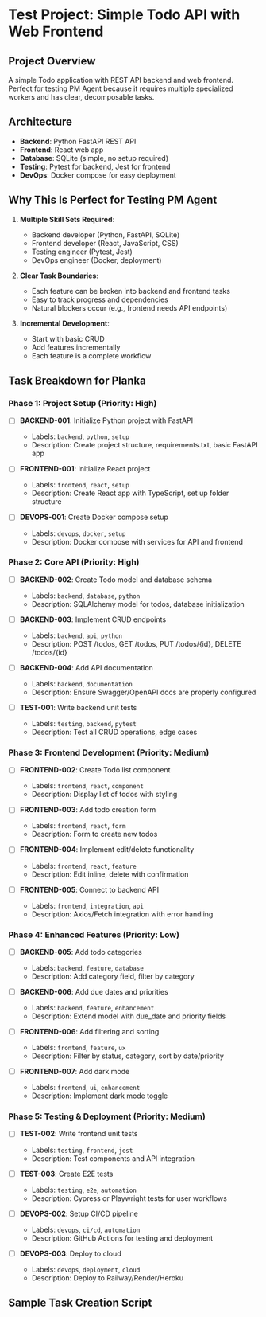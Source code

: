 # Test Project: Simple Todo API with Web Frontend

## Project Overview
A simple Todo application with REST API backend and web frontend. Perfect for testing PM Agent because it requires multiple specialized workers and has clear, decomposable tasks.

## Architecture
- **Backend**: Python FastAPI REST API
- **Frontend**: React web app
- **Database**: SQLite (simple, no setup required)
- **Testing**: Pytest for backend, Jest for frontend
- **DevOps**: Docker compose for easy deployment

## Why This Is Perfect for Testing PM Agent

1. **Multiple Skill Sets Required**:
   - Backend developer (Python, FastAPI, SQLite)
   - Frontend developer (React, JavaScript, CSS)
   - Testing engineer (Pytest, Jest)
   - DevOps engineer (Docker, deployment)

2. **Clear Task Boundaries**:
   - Each feature can be broken into backend and frontend tasks
   - Easy to track progress and dependencies
   - Natural blockers occur (e.g., frontend needs API endpoints)

3. **Incremental Development**:
   - Start with basic CRUD
   - Add features incrementally
   - Each feature is a complete workflow

## Task Breakdown for Planka

### Phase 1: Project Setup (Priority: High)
- [ ] **BACKEND-001**: Initialize Python project with FastAPI
  - Labels: `backend`, `python`, `setup`
  - Description: Create project structure, requirements.txt, basic FastAPI app
  
- [ ] **FRONTEND-001**: Initialize React project
  - Labels: `frontend`, `react`, `setup`
  - Description: Create React app with TypeScript, set up folder structure

- [ ] **DEVOPS-001**: Create Docker compose setup
  - Labels: `devops`, `docker`, `setup`
  - Description: Docker compose with services for API and frontend

### Phase 2: Core API (Priority: High)
- [ ] **BACKEND-002**: Create Todo model and database schema
  - Labels: `backend`, `database`, `python`
  - Description: SQLAlchemy model for todos, database initialization
  
- [ ] **BACKEND-003**: Implement CRUD endpoints
  - Labels: `backend`, `api`, `python`
  - Description: POST /todos, GET /todos, PUT /todos/{id}, DELETE /todos/{id}
  
- [ ] **BACKEND-004**: Add API documentation
  - Labels: `backend`, `documentation`
  - Description: Ensure Swagger/OpenAPI docs are properly configured

- [ ] **TEST-001**: Write backend unit tests
  - Labels: `testing`, `backend`, `pytest`
  - Description: Test all CRUD operations, edge cases

### Phase 3: Frontend Development (Priority: Medium)
- [ ] **FRONTEND-002**: Create Todo list component
  - Labels: `frontend`, `react`, `component`
  - Description: Display list of todos with styling
  
- [ ] **FRONTEND-003**: Add todo creation form
  - Labels: `frontend`, `react`, `form`
  - Description: Form to create new todos
  
- [ ] **FRONTEND-004**: Implement edit/delete functionality
  - Labels: `frontend`, `react`, `feature`
  - Description: Edit inline, delete with confirmation

- [ ] **FRONTEND-005**: Connect to backend API
  - Labels: `frontend`, `integration`, `api`
  - Description: Axios/Fetch integration with error handling

### Phase 4: Enhanced Features (Priority: Low)
- [ ] **BACKEND-005**: Add todo categories
  - Labels: `backend`, `feature`, `database`
  - Description: Add category field, filter by category
  
- [ ] **BACKEND-006**: Add due dates and priorities
  - Labels: `backend`, `feature`, `enhancement`
  - Description: Extend model with due_date and priority fields

- [ ] **FRONTEND-006**: Add filtering and sorting
  - Labels: `frontend`, `feature`, `ux`
  - Description: Filter by status, category, sort by date/priority

- [ ] **FRONTEND-007**: Add dark mode
  - Labels: `frontend`, `ui`, `enhancement`
  - Description: Implement dark mode toggle

### Phase 5: Testing & Deployment (Priority: Medium)
- [ ] **TEST-002**: Write frontend unit tests
  - Labels: `testing`, `frontend`, `jest`
  - Description: Test components and API integration

- [ ] **TEST-003**: Create E2E tests
  - Labels: `testing`, `e2e`, `automation`
  - Description: Cypress or Playwright tests for user workflows

- [ ] **DEVOPS-002**: Setup CI/CD pipeline
  - Labels: `devops`, `ci/cd`, `automation`
  - Description: GitHub Actions for testing and deployment

- [ ] **DEVOPS-003**: Deploy to cloud
  - Labels: `devops`, `deployment`, `cloud`
  - Description: Deploy to Railway/Render/Heroku

## Sample Task Creation Script